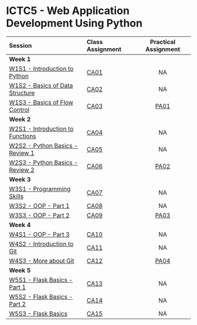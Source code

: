 # ICTC5 - Web Application Development Using Python 

| Session                                      | Class Assignment                    |       Practical Assignment       |
| :------------------------------------------- | :---------------------------------- | :------------------------------: |
| **Week 1**                                   |
| [W1S1 - Introduction to Python](./W1/S1/)    | [CA01](./W1/S1/CA01.md)             |                NA                |
| [W1S2 - Basics of Data Structure](./W1/S2/)  | [CA02](./W1/S2/CA02.md)             |                NA                |
| [W1S3 - Basics of Flow Control](./W1/S3/)    | [CA03](./W1/S3/CA03.md)             |     [PA01](./W1/S3/PA01.md)      |
| **Week 2**                                   |
| [W2S1 - Introduction to Functions](./W2/S1/) | [CA04](./W2/S1/CA04.md)             |                NA                |
| [W2S2 - Python Basics - Review 1](./W2/S2/)  | [CA05](./W2/S2/CA05.md)             |                NA                |
| [W2S3 - Python Basics - Review 2](./W2/S3/)  | [CA06](./W2/S3/CA06-Tic-Tac-Toe.md) | [PA02](./W2/S3/PA02-Fruitman.md) |
| **Week 3**                                   |
| [W3S1 - Programming Skills](./W3/S1/)        | [CA07](./W3/S1/CA07.md)             |                NA                |
| [W3S2 - OOP - Part 1](./W3/S2/)              | [CA08](./W3/S2/CA08.md)             |                NA                |
| [W3S3 - OOP - Part 2](./W3/S3/)              | [CA09](./W3/S3/CA00.md)             |  [PA03](./W3/S3/PA03-Shapes.md)  |
| **Week 4**                                   |
| [W4S1 - OOP - Part 3](./W4/S1/)              | [CA10](./W4/S1/CA10.md)             |                NA                |
| [W4S2 - Introduction to Git](./W4/S2/)       | [CA11](./W4/S2/CA11.md)             |                NA                |
| [W4S3 - More about Git](./W4/S3/)            | [CA12](./W4/S3/CA00.md)             |  [PA04](./W3/S3/PA03-Shapes.md)  |
| **Week 5**                                   |
| [W5S1 - Flask Basics - Part 1](./W4/S1/)     | [CA13](./W5/S1/CA00.md)             |                NA                |
| [W5S2 - Flask Basics - Part 2](./W4/S1/)     | [CA14](./W5/S2/CA00.md)             |                NA                |
| [W5S3 - Flask Basics](./W4/S1/)              | [CA15](./W5/S3/CA00.md)             |                NA                |
